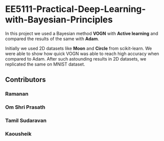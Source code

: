 # EE5111-Practical-Deep-Learning-with-Bayesian-Principles

In this project we used a Bayesian method **VOGN** with **Active learning** and compared the results of the same with **Adam**.

Initially we used 2D datasets like **Moon** and **Circle** from scikit-learn. We were able to show how quick VOGN was able to reach high accuracy when compared to Adam. After such astounding results in 2D datasets, we replicated the same on MNIST dataset.

## Contributors

### Ramanan
### Om Shri Prasath
### Tamil Sudaravan
### Kaousheik
